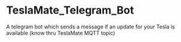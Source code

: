 # TeslaMate_Telegram_Bot
A telegram bot which sends a message if an update for your Tesla is available (know thru TeslaMate MQTT topic)
